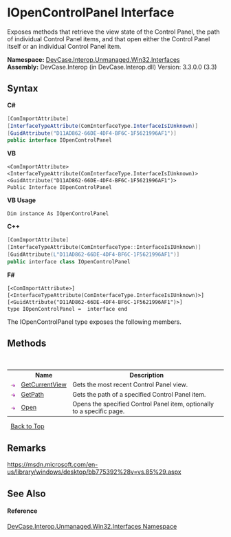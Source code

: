 # IOpenControlPanel Interface
 

Exposes methods that retrieve the view state of the Control Panel, the path of individual Control Panel items, and that open either the Control Panel itself or an individual Control Panel item.

**Namespace:**&nbsp;<a href="N_DevCase_Interop_Unmanaged_Win32_Interfaces">DevCase.Interop.Unmanaged.Win32.Interfaces</a><br />**Assembly:**&nbsp;DevCase.Interop (in DevCase.Interop.dll) Version: 3.3.0.0 (3.3)

## Syntax

**C#**<br />
``` C#
[ComImportAttribute]
[InterfaceTypeAttribute(ComInterfaceType.InterfaceIsIUnknown)]
[GuidAttribute("D11AD862-66DE-4DF4-BF6C-1F5621996AF1")]
public interface IOpenControlPanel
```

**VB**<br />
``` VB
<ComImportAttribute>
<InterfaceTypeAttribute(ComInterfaceType.InterfaceIsIUnknown)>
<GuidAttribute("D11AD862-66DE-4DF4-BF6C-1F5621996AF1")>
Public Interface IOpenControlPanel
```

**VB Usage**<br />
``` VB Usage
Dim instance As IOpenControlPanel
```

**C++**<br />
``` C++
[ComImportAttribute]
[InterfaceTypeAttribute(ComInterfaceType::InterfaceIsIUnknown)]
[GuidAttribute(L"D11AD862-66DE-4DF4-BF6C-1F5621996AF1")]
public interface class IOpenControlPanel
```

**F#**<br />
``` F#
[<ComImportAttribute>]
[<InterfaceTypeAttribute(ComInterfaceType.InterfaceIsIUnknown)>]
[<GuidAttribute("D11AD862-66DE-4DF4-BF6C-1F5621996AF1")>]
type IOpenControlPanel =  interface end
```

The IOpenControlPanel type exposes the following members.


## Methods
&nbsp;<table><tr><th></th><th>Name</th><th>Description</th></tr><tr><td>![Public method](media/pubmethod.gif "Public method")</td><td><a href="M_DevCase_Interop_Unmanaged_Win32_Interfaces_IOpenControlPanel_GetCurrentView">GetCurrentView</a></td><td>
Gets the most recent Control Panel view.</td></tr><tr><td>![Public method](media/pubmethod.gif "Public method")</td><td><a href="M_DevCase_Interop_Unmanaged_Win32_Interfaces_IOpenControlPanel_GetPath">GetPath</a></td><td>
Gets the path of a specified Control Panel item.</td></tr><tr><td>![Public method](media/pubmethod.gif "Public method")</td><td><a href="M_DevCase_Interop_Unmanaged_Win32_Interfaces_IOpenControlPanel_Open">Open</a></td><td>
Opens the specified Control Panel item, optionally to a specific page.</td></tr></table>&nbsp;
<a href="#iopencontrolpanel-interface">Back to Top</a>

## Remarks
<a href="https://msdn.microsoft.com/en-us/library/windows/desktop/bb775392%28v=vs.85%29.aspx" target="_blank">https://msdn.microsoft.com/en-us/library/windows/desktop/bb775392%28v=vs.85%29.aspx</a>

## See Also


#### Reference
<a href="N_DevCase_Interop_Unmanaged_Win32_Interfaces">DevCase.Interop.Unmanaged.Win32.Interfaces Namespace</a><br />